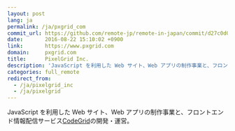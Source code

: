 ```yaml
---
layout: post
lang: ja
permalink: /ja/pxgrid_com
commit_url: https://github.com/remote-jp/remote-in-japan/commit/d27c0d06c44e6691170db792964889125937e19a
date:       2016-08-22 15:10:02 +0900
link:       https://www.pxgrid.com
domain:     pxgrid.com
title:      PixelGrid Inc.
description: 'JavaScript を利用した Web サイト、Web アプリの制作事業と、フロントエンド情報配信サービスCodeGridの開発・運営。'
categories: full_remote
redirect_from:
  - /ja/pixelgrid_inc
  - /ja/pixelgrid
---
```


<p>JavaScript を利用した Web サイト、Web アプリの制作事業と、フロントエンド情報配信サービス<a href="https://www.codegrid.net/">CodeGrid</a>の開発・運営。</p>
